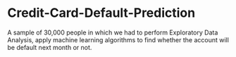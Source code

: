 # Credit-Card-Default-Prediction
A sample of 30,000 people in which we had to perform Exploratory Data Analysis, apply machine learning algorithms to find whether the account will be default next month or not.
